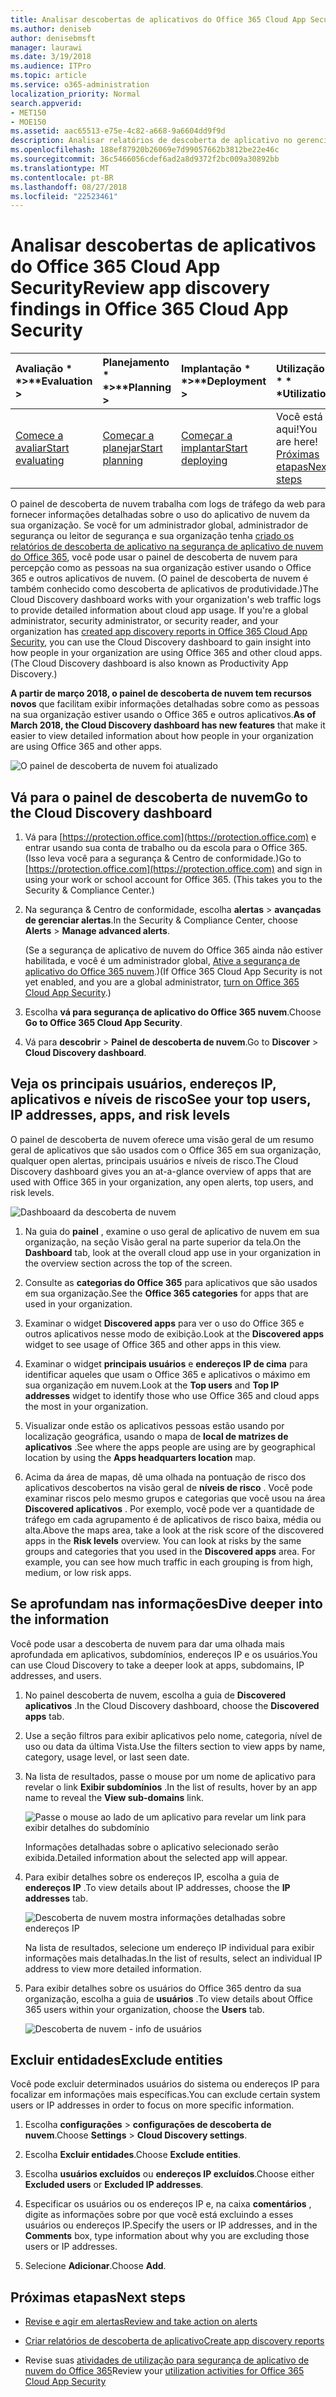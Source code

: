 ```yaml
---
title: Analisar descobertas de aplicativos do Office 365 Cloud App Security
ms.author: deniseb
author: denisebmsft
manager: laurawi
ms.date: 3/19/2018
ms.audience: ITPro
ms.topic: article
ms.service: o365-administration
localization_priority: Normal
search.appverid:
- MET150
- MOE150
ms.assetid: aac65513-e75e-4c82-a668-9a6604dd9f9d
description: Analisar relatórios de descoberta de aplicativo no gerenciamento de segurança avançadas pode ajudá-lo a saber mais sobre como as pessoas na sua organização usam aplicativos na nuvem. Depois de criar relatórios de descoberta de aplicativo usando os arquivos de log de seus firewalls e proxies, revise os resultados no painel de descoberta do aplicativo.
ms.openlocfilehash: 188ef87920b26069e7d99057662b3812be22e46c
ms.sourcegitcommit: 36c5466056cdef6ad2a8d9372f2bc009a30892bb
ms.translationtype: MT
ms.contentlocale: pt-BR
ms.lasthandoff: 08/27/2018
ms.locfileid: "22523461"
---
```

# <a name="review-app-discovery-findings-in-office-365-cloud-app-security"></a><span data-ttu-id="460b3-104">Analisar descobertas de aplicativos do Office 365 Cloud App Security</span><span class="sxs-lookup"><span data-stu-id="460b3-104">Review app discovery findings in Office 365 Cloud App Security</span></span>
  
|<span data-ttu-id="460b3-105">Avaliação * *\>**</span><span class="sxs-lookup"><span data-stu-id="460b3-105">****Evaluation** \>**</span></span>|<span data-ttu-id="460b3-106">Planejamento * *\>**</span><span class="sxs-lookup"><span data-stu-id="460b3-106">****Planning** \>**</span></span>|<span data-ttu-id="460b3-107">Implantação * *\>**</span><span class="sxs-lookup"><span data-stu-id="460b3-107">****Deployment** \>**</span></span>|<span data-ttu-id="460b3-108">Utilização \* \* \*</span><span class="sxs-lookup"><span data-stu-id="460b3-108">****Utilization****</span></span>|
|:-----|:-----|:-----|:-----|
|[<span data-ttu-id="460b3-109">Comece a avaliar</span><span class="sxs-lookup"><span data-stu-id="460b3-109">Start evaluating</span></span>](office-365-cas-overview.md) <br/> |[<span data-ttu-id="460b3-110">Começar a planejar</span><span class="sxs-lookup"><span data-stu-id="460b3-110">Start planning</span></span>](get-ready-for-office-365-cas.md) <br/> |[<span data-ttu-id="460b3-111">Começar a implantar</span><span class="sxs-lookup"><span data-stu-id="460b3-111">Start deploying</span></span>](turn-on-office-365-cas.md) <br/> |<span data-ttu-id="460b3-112">Você está aqui!</span><span class="sxs-lookup"><span data-stu-id="460b3-112">You are here!</span></span>  <br/> [<span data-ttu-id="460b3-113">Próximas etapas</span><span class="sxs-lookup"><span data-stu-id="460b3-113">Next steps</span></span>](#next-steps) <br/> |
   
<span data-ttu-id="460b3-p102">O painel de descoberta de nuvem trabalha com logs de tráfego da web para fornecer informações detalhadas sobre o uso do aplicativo de nuvem da sua organização. Se você for um administrador global, administrador de segurança ou leitor de segurança e sua organização tenha [criado os relatórios de descoberta de aplicativo na segurança de aplicativo de nuvem do Office 365](create-app-discovery-reports-in-ocas.md), você pode usar o painel de descoberta de nuvem para percepção como as pessoas na sua organização estiver usando o Office 365 e outros aplicativos de nuvem. (O painel de descoberta de nuvem é também conhecido como descoberta de aplicativos de produtividade.)</span><span class="sxs-lookup"><span data-stu-id="460b3-p102">The Cloud Discovery dashboard works with your organization's web traffic logs to provide detailed information about cloud app usage. If you're a global administrator, security administrator, or security reader, and your organization has [created app discovery reports in Office 365 Cloud App Security](create-app-discovery-reports-in-ocas.md), you can use the Cloud Discovery dashboard to gain insight into how people in your organization are using Office 365 and other cloud apps. (The Cloud Discovery dashboard is also known as Productivity App Discovery.)</span></span>
  
 <span data-ttu-id="460b3-117">**A partir de março 2018, o painel de descoberta de nuvem tem recursos novos** que facilitam exibir informações detalhadas sobre como as pessoas na sua organização estiver usando o Office 365 e outros aplicativos.</span><span class="sxs-lookup"><span data-stu-id="460b3-117">**As of March 2018, the Cloud Discovery dashboard has new features** that make it easier to view detailed information about how people in your organization are using Office 365 and other apps.</span></span> 
  
![O painel de descoberta de nuvem foi atualizado](media/12712681-c0b3-4cb3-b7fd-2cf2ad4e825f.png)
     
## <a name="go-to-the-cloud-discovery-dashboard"></a><span data-ttu-id="460b3-119">Vá para o painel de descoberta de nuvem</span><span class="sxs-lookup"><span data-stu-id="460b3-119">Go to the Cloud Discovery dashboard</span></span>

1. <span data-ttu-id="460b3-p103">Vá para [https://protection.office.com](https://protection.office.com) e entrar usando sua conta de trabalho ou da escola para o Office 365. (Isso leva você para a segurança &amp; Centro de conformidade.)</span><span class="sxs-lookup"><span data-stu-id="460b3-p103">Go to [https://protection.office.com](https://protection.office.com) and sign in using your work or school account for Office 365. (This takes you to the Security &amp; Compliance Center.)</span></span> 
    
2. <span data-ttu-id="460b3-122">Na segurança &amp; Centro de conformidade, escolha **alertas** \> **avançadas de gerenciar alertas**.</span><span class="sxs-lookup"><span data-stu-id="460b3-122">In the Security &amp; Compliance Center, choose **Alerts** \> **Manage advanced alerts**.</span></span>
    
    <span data-ttu-id="460b3-123">(Se a segurança de aplicativo de nuvem do Office 365 ainda não estiver habilitada, e você é um administrador global, [Ative a segurança de aplicativo do Office 365 nuvem](turn-on-office-365-cas.md).)</span><span class="sxs-lookup"><span data-stu-id="460b3-123">(If Office 365 Cloud App Security is not yet enabled, and you are a global administrator, [turn on Office 365 Cloud App Security](turn-on-office-365-cas.md).)</span></span>
    
3. <span data-ttu-id="460b3-124">Escolha **vá para segurança de aplicativo do Office 365 nuvem**.</span><span class="sxs-lookup"><span data-stu-id="460b3-124">Choose **Go to Office 365 Cloud App Security**.</span></span>
    
4. <span data-ttu-id="460b3-125">Vá para **descobrir** \> **Painel de descoberta de nuvem**.</span><span class="sxs-lookup"><span data-stu-id="460b3-125">Go to **Discover** \> **Cloud Discovery dashboard**.</span></span>
    
## <a name="see-your-top-users-ip-addresses-apps-and-risk-levels"></a><span data-ttu-id="460b3-126">Veja os principais usuários, endereços IP, aplicativos e níveis de risco</span><span class="sxs-lookup"><span data-stu-id="460b3-126">See your top users, IP addresses, apps, and risk levels</span></span>

<span data-ttu-id="460b3-127">O painel de descoberta de nuvem oferece uma visão geral de um resumo geral de aplicativos que são usados com o Office 365 em sua organização, qualquer open alertas, principais usuários e níveis de risco.</span><span class="sxs-lookup"><span data-stu-id="460b3-127">The Cloud Discovery dashboard gives you an at-a-glance overview of apps that are used with Office 365 in your organization, any open alerts, top users, and risk levels.</span></span>
  
![Dashboaard da descoberta de nuvem](media/06696946-fbdf-4781-b5b8-2ac074fcb2a1.png)
  
1. <span data-ttu-id="460b3-129">Na guia do **painel** , examine o uso geral de aplicativo de nuvem em sua organização, na seção Visão geral na parte superior da tela.</span><span class="sxs-lookup"><span data-stu-id="460b3-129">On the **Dashboard** tab, look at the overall cloud app use in your organization in the overview section across the top of the screen.</span></span> 
    
2. <span data-ttu-id="460b3-130">Consulte as **categorias do Office 365** para aplicativos que são usados em sua organização.</span><span class="sxs-lookup"><span data-stu-id="460b3-130">See the **Office 365 categories** for apps that are used in your organization.</span></span> 
    
3. <span data-ttu-id="460b3-131">Examinar o widget **Discovered apps** para ver o uso do Office 365 e outros aplicativos nesse modo de exibição.</span><span class="sxs-lookup"><span data-stu-id="460b3-131">Look at the **Discovered apps** widget to see usage of Office 365 and other apps in this view.</span></span> 
    
4. <span data-ttu-id="460b3-132">Examinar o widget **principais usuários** e **endereços IP de cima** para identificar aqueles que usam o Office 365 e aplicativos o máximo em sua organização em nuvem.</span><span class="sxs-lookup"><span data-stu-id="460b3-132">Look at the **Top users** and **Top IP addresses** widget to identify those who use Office 365 and cloud apps the most in your organization.</span></span> 
    
5. <span data-ttu-id="460b3-133">Visualizar onde estão os aplicativos pessoas estão usando por localização geográfica, usando o mapa de **local de matrizes de aplicativos** .</span><span class="sxs-lookup"><span data-stu-id="460b3-133">See where the apps people are using are by geographical location by using the **Apps headquarters location** map.</span></span> 
    
6. <span data-ttu-id="460b3-p104">Acima da área de mapas, dê uma olhada na pontuação de risco dos aplicativos descobertos na visão geral de **níveis de risco** . Você pode examinar riscos pelo mesmo grupos e categorias que você usou na área **Discovered aplicativos** . Por exemplo, você pode ver a quantidade de tráfego em cada agrupamento é de aplicativos de risco baixa, média ou alta.</span><span class="sxs-lookup"><span data-stu-id="460b3-p104">Above the maps area, take a look at the risk score of the discovered apps in the **Risk levels** overview. You can look at risks by the same groups and categories that you used in the **Discovered apps** area. For example, you can see how much traffic in each grouping is from high, medium, or low risk apps.</span></span> 
    
## <a name="dive-deeper-into-the-information"></a><span data-ttu-id="460b3-137">Se aprofundam nas informações</span><span class="sxs-lookup"><span data-stu-id="460b3-137">Dive deeper into the information</span></span>

<span data-ttu-id="460b3-138">Você pode usar a descoberta de nuvem para dar uma olhada mais aprofundada em aplicativos, subdomínios, endereços IP e os usuários.</span><span class="sxs-lookup"><span data-stu-id="460b3-138">You can use Cloud Discovery to take a deeper look at apps, subdomains, IP addresses, and users.</span></span>
  
1. <span data-ttu-id="460b3-139">No painel descoberta de nuvem, escolha a guia de **Discovered aplicativos** .</span><span class="sxs-lookup"><span data-stu-id="460b3-139">In the Cloud Discovery dashboard, choose the **Discovered apps** tab.</span></span> 
    
2. <span data-ttu-id="460b3-140">Use a seção filtros para exibir aplicativos pelo nome, categoria, nível de uso ou data da última Vista.</span><span class="sxs-lookup"><span data-stu-id="460b3-140">Use the filters section to view apps by name, category, usage level, or last seen date.</span></span>
    
3. <span data-ttu-id="460b3-141">Na lista de resultados, passe o mouse por um nome de aplicativo para revelar o link **Exibir subdomínios** .</span><span class="sxs-lookup"><span data-stu-id="460b3-141">In the list of results, hover by an app name to reveal the **View sub-domains** link.</span></span> 
    
    ![Passe o mouse ao lado de um aplicativo para revelar um link para exibir detalhes do subdomínio](media/4a212215-8a2c-46fd-9ef9-89e4064658a6.png)
  
    <span data-ttu-id="460b3-143">Informações detalhadas sobre o aplicativo selecionado serão exibida.</span><span class="sxs-lookup"><span data-stu-id="460b3-143">Detailed information about the selected app will appear.</span></span>
    
4. <span data-ttu-id="460b3-144">Para exibir detalhes sobre os endereços IP, escolha a guia de **endereços IP** .</span><span class="sxs-lookup"><span data-stu-id="460b3-144">To view details about IP addresses, choose the **IP addresses** tab.</span></span> 
    
    ![Descoberta de nuvem mostra informações detalhadas sobre endereços IP](media/0c742bf6-da9e-4d22-8656-a27a5007d5d5.png)
  
    <span data-ttu-id="460b3-146">Na lista de resultados, selecione um endereço IP individual para exibir informações mais detalhadas.</span><span class="sxs-lookup"><span data-stu-id="460b3-146">In the list of results, select an individual IP address to view more detailed information.</span></span>
    
5. <span data-ttu-id="460b3-147">Para exibir detalhes sobre os usuários do Office 365 dentro da sua organização, escolha a guia de **usuários** .</span><span class="sxs-lookup"><span data-stu-id="460b3-147">To view details about Office 365 users within your organization, choose the **Users** tab.</span></span> 
    
    ![Descoberta de nuvem - info de usuários](media/2d9c2d85-01e6-4057-8020-d9a68f26bbac.png)
  
## <a name="exclude-entities"></a><span data-ttu-id="460b3-149">Excluir entidades</span><span class="sxs-lookup"><span data-stu-id="460b3-149">Exclude entities</span></span>

<span data-ttu-id="460b3-150">Você pode excluir determinados usuários do sistema ou endereços IP para focalizar em informações mais específicas.</span><span class="sxs-lookup"><span data-stu-id="460b3-150">You can exclude certain system users or IP addresses in order to focus on more specific information.</span></span>
  
1. <span data-ttu-id="460b3-151">Escolha **configurações** \> **configurações de descoberta de nuvem**.</span><span class="sxs-lookup"><span data-stu-id="460b3-151">Choose **Settings** \> **Cloud Discovery settings**.</span></span>
    
2. <span data-ttu-id="460b3-152">Escolha **Excluir entidades**.</span><span class="sxs-lookup"><span data-stu-id="460b3-152">Choose **Exclude entities**.</span></span>
    
3. <span data-ttu-id="460b3-153">Escolha **usuários excluídos** ou **endereços IP excluídos**.</span><span class="sxs-lookup"><span data-stu-id="460b3-153">Choose either **Excluded users** or **Excluded IP addresses**.</span></span>
    
4. <span data-ttu-id="460b3-154">Especificar os usuários ou os endereços IP e, na caixa **comentários** , digite as informações sobre por que você está excluindo a esses usuários ou endereços IP.</span><span class="sxs-lookup"><span data-stu-id="460b3-154">Specify the users or IP addresses, and in the **Comments** box, type information about why you are excluding those users or IP addresses.</span></span> 
    
5. <span data-ttu-id="460b3-155">Selecione **Adicionar**.</span><span class="sxs-lookup"><span data-stu-id="460b3-155">Choose **Add**.</span></span>
    
## <a name="next-steps"></a><span data-ttu-id="460b3-156">Próximas etapas</span><span class="sxs-lookup"><span data-stu-id="460b3-156">Next steps</span></span>

- [<span data-ttu-id="460b3-157">Revise e agir em alertas</span><span class="sxs-lookup"><span data-stu-id="460b3-157">Review and take action on alerts</span></span>](review-office-365-cas-alerts.md)
    
- [<span data-ttu-id="460b3-158">Criar relatórios de descoberta de aplicativo</span><span class="sxs-lookup"><span data-stu-id="460b3-158">Create app discovery reports</span></span>](create-app-discovery-reports-in-ocas.md)
    
- <span data-ttu-id="460b3-159">Revise suas [atividades de utilização para segurança de aplicativo de nuvem do Office 365](utilization-activities-for-ocas.md)</span><span class="sxs-lookup"><span data-stu-id="460b3-159">Review your [utilization activities for Office 365 Cloud App Security](utilization-activities-for-ocas.md)</span></span>
    

